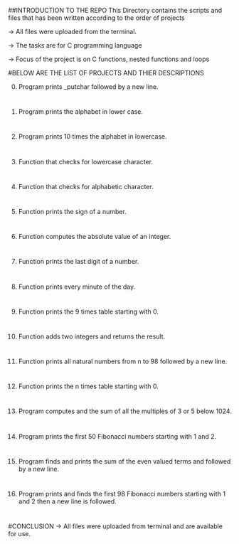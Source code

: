 ##INTRODUCTION TO THE REPO
This Directory contains the scripts and files that has been written according to the order of projects

-> All files were uploaded from the terminal.

-> The tasks are for C programming language

-> Focus of the project is on C functions, nested functions and loops

#BELOW ARE THE LIST OF PROJECTS AND THIER DESCRIPTIONS

0. Program prints _putchar followed by a new line.
#
1. Program prints the alphabet in lower case.
#
2. Program prints 10 times the alphabet in lowercase.
#
3. Function that checks for lowercase character.
#
4. Function that checks for alphabetic character.
#
5. Function prints the sign of a number.
#
6. Function computes the absolute value of an integer.
#
7. Function prints the last digit of a number.
#
8. Function prints every minute of the day.
#
9. Function prints the 9 times table starting with 0.
#
10. Function adds two integers and returns the result.
#
11. Function prints all natural numbers from n to 98 followed by a new line.
#
12. Function prints the n times table starting with 0.
#
13. Program computes and the sum of all the multiples of 3 or 5 below 1024.
#
14. Program prints the first 50 Fibonacci numbers starting with 1 and 2.
#
15. Program finds and prints the sum of the even valued terms and followed by a new line.
#
16. Program prints and finds the first 98 Fibonacci numbers starting with 1 and 2 then a new line is followed.
#
#CONCLUSION
    -> All files were uploaded from terminal and are available for use.